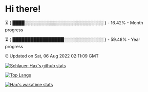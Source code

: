 # Hi there!

⏳ { ████░░░░░░░░░░░░░░░░░░░░░░░░░░ } - 16.42% - Month progress

⏳ { █████████████████░░░░░░░░░░░░░ } - 59.48% - Year progress

⏰ Updated on Sat, 06 Aug 2022 02:11:09 GMT


[![Schlauer-Hax's github stats](https://github-readme-stats.vercel.app/api?username=Schlauer-Hax&show_icons=true&theme=dark&count_private=true)](https://github.com/Schlauer-Hax)


[![Top Langs](https://github-readme-stats.vercel.app/api/top-langs/?username=Schlauer-Hax&layout=compact&theme=dark)](https://github.com/Schlauer-Hax?tab=repositories)


[![Hax's wakatime stats](https://github-readme-stats.vercel.app/api/wakatime?username=Hax&theme=dark)](https://wakatime.com/@Hax)

